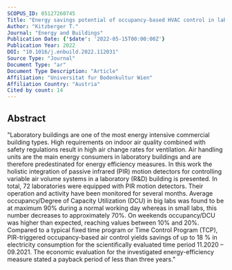 ```yaml
---
SCOPUS_ID: 85127260745
Title: "Energy savings potential of occupancy-based HVAC control in laboratory buildings"
Author: "Kitzberger T."
Journal: "Energy and Buildings"
Publication Date: {'$date': '2022-05-15T00:00:00Z'}
Publication Year: 2022
DOI: "10.1016/j.enbuild.2022.112031"
Source Type: "Journal"
Document Type: "ar"
Document Type Description: "Article"
Affiliation: "Universitat fur Bodenkultur Wien"
Affiliation Country: "Austria"
Cited by count: 14
---
```


## Abstract
"Laboratory buildings are one of the most energy intensive commercial building types. High requirements on indoor air quality combined with safety regulations result in high air change rates for ventilation. Air handling units are the main energy consumers in laboratory buildings and are therefore predestinated for energy efficiency measures. In this work the holistic integration of passive infrared (PIR) motion detectors for controlling variable air volume systems in a laboratory (R&D) building is presented. In total, 72 laboratories were equipped with PIR motion detectors. Their operation and activity have been monitored for several months. Average occupancy/Degree of Capacity Utilization (DCU) in big labs was found to be at maximum 90% during a normal working day whereas in small labs, this number decreases to approximately 70%. On weekends occupancy/DCU was higher than expected, reaching values between 10% and 20%. Compared to a typical fixed time program or Time Control Program (TCP), PIR-triggered occupancy-based air control yields savings of up to 18 % in electricity consumption for the scientifically evaluated time period 11.2020 – 09.2021. The economic evaluation for the investigated energy-efficiency measure stated a payback period of less than three years."
